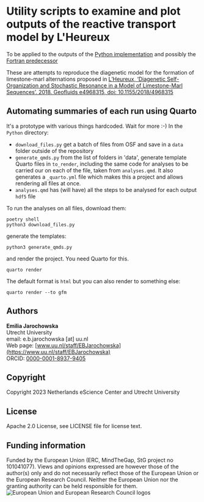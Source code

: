 # Utility scripts to examine and plot outputs of the reactive transport model by L'Heureux

To be applied to the outputs of the [Python implementation](https://github.com/MindTheGap-ERC/reactive-transport-model-for-limestone-marl-sequences)
and possibly the [Fortran predecessor](https://github.com/astro-turing/lheureux)

These are attempts to reproduce the diagenetic model for the formation of limestone-marl alternations proposed in [L’Heureux, ‘Diagenetic Self-Organization and Stochastic Resonance in a Model of Limestone-Marl Sequences’. 2018. Geofluids e4968315, doi: 10.1155/2018/4968315](https://www.hindawi.com/journals/geofluids/2018/4968315/)

## Automating summaries of each run using Quarto

It's a prototype with various things hardcoded. Wait for more :-)
In the `Python` directory:
- `download_files.py` get a batch of files from OSF and save in a `data` folder outside of the repository
- `generate_qmds.py` from the list of folders in 'data', generate template Quarto files in `to_render`, including the same code for analyses to be carried our on each of the file, taken from `analyses.qmd`. It also generates a `_quarto.yml` file which makes this a project and allows rendering all files at once.
- `analyses.qmd` has (will have) all the steps to be analysed for each output `hdf5` file

To run the analyses on all files, download them:
```
poetry shell
python3 download_files.py
```
generate the templates:
```
python3 generate_qmds.py
```
and render the project. You need Quarto for this.
```
quarto render
```
The default format is `html` but you can also render to something else:
```
quarto render --to gfm
```

## Authors

__Emilia Jarochowska__  
Utrecht University  
email: e.b.jarochowska [at] uu.nl  
Web page: [www.uu.nl/staff/EBJarochowska](https://www.uu.nl/staff/EBJarochowska)  
ORCID: [0000-0001-8937-9405](https://orcid.org/0000-0001-8937-9405)

## Copyright

Copyright 2023 Netherlands eScience Center and Utrecht University

## License

Apache 2.0 License, see LICENSE file for license text.

## Funding information

Funded by the European Union (ERC, MindTheGap, StG project no 101041077). Views and opinions expressed are however those of the author(s) only and do not necessarily reflect those of the European Union or the European Research Council. Neither the European Union nor the granting authority can be held responsible for them.
![European Union and European Research Council logos](https://erc.europa.eu/sites/default/files/2023-06/LOGO_ERC-FLAG_FP.png)

